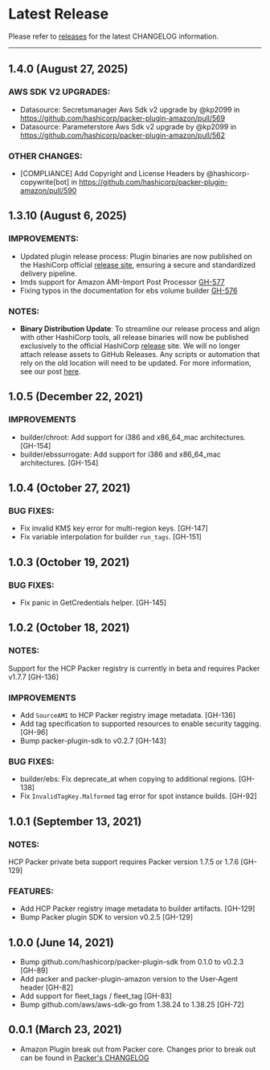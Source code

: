 # Latest Release

Please refer to [releases](https://github.com/hashicorp/packer-plugin-amazon/releases) for the latest CHANGELOG information.

---
## 1.4.0 (August 27, 2025)
### AWS SDK V2 UPGRADES:

* Datasource: Secretsmanager Aws Sdk v2 upgrade by @kp2099 in https://github.com/hashicorp/packer-plugin-amazon/pull/569
* Datasource: Parameterstore Aws Sdk v2 upgrade by @kp2099 in https://github.com/hashicorp/packer-plugin-amazon/pull/562

### OTHER CHANGES:
* [COMPLIANCE] Add Copyright and License Headers by @hashicorp-copywrite[bot] in https://github.com/hashicorp/packer-plugin-amazon/pull/590

## 1.3.10 (August 6, 2025)
### IMPROVEMENTS:

* Updated plugin release process: Plugin binaries are now published on the HashiCorp official [release site](https://releases.hashicorp.com/packer-plugin-amazon), ensuring a secure and standardized delivery pipeline.
* Imds support for Amazon AMI-Import Post Processor [GH-577](https://github.com/hashicorp/packer-plugin-amazon/pull/577)
* Fixing typos in the documentation for ebs volume builder [GH-576](https://github.com/hashicorp/packer-plugin-amazon/pull/576)

### NOTES:
* **Binary Distribution Update**: To streamline our release process and align with other HashiCorp tools, all 
  release binaries will now be published exclusively to the official HashiCorp [release](https://releases.hashicorp.com/packer-plugin-amazon) site. We will no longer attach release assets to GitHub Releases. Any scripts or automation 
  that rely on the old location will need to be updated. For more information, see our post [here](https://discuss.hashicorp.com/t/important-update-official-packer-plugin-distribution-moving-to-releases-hashicorp-com/75972).

## 1.0.5 (December 22, 2021)

### IMPROVEMENTS
* builder/chroot: Add support for i386 and x86_64_mac architectures. [GH-154]
* builder/ebssurrogate: Add support for i386 and x86_64_mac architectures.
    [GH-154]

## 1.0.4 (October 27, 2021)

### BUG FIXES:
* Fix invalid KMS key error for multi-region keys. [GH-147]
* Fix variable interpolation for builder `run_tags`. [GH-151]

## 1.0.3 (October 19, 2021)

### BUG FIXES:
* Fix panic in GetCredentials helper. [GH-145]


## 1.0.2 (October 18, 2021)

### NOTES:
Support for the HCP Packer registry is currently in beta and requires
Packer v1.7.7 [GH-136]

### IMPROVEMENTS
* Add `SourceAMI` to HCP Packer registry image metadata. [GH-136]
* Add tag specification to supported resources to enable security tagging.
    [GH-96]
* Bump packer-plugin-sdk to v0.2.7 [GH-143]

### BUG FIXES:
* builder/ebs: Fix deprecate_at when copying to additional regions. [GH-138]
* Fix `InvalidTagKey.Malformed` tag error for spot instance builds. [GH-92]


## 1.0.1 (September 13, 2021)

### NOTES:
HCP Packer private beta support requires Packer version 1.7.5 or 1.7.6 [GH-129]

### FEATURES:
* Add HCP Packer registry image metadata to builder artifacts. [GH-129]
* Bump Packer plugin SDK to version v0.2.5 [GH-129]

## 1.0.0 (June 14, 2021)

* Bump github.com/hashicorp/packer-plugin-sdk from 0.1.0 to v0.2.3 [GH-89]
* Add packer and packer-plugin-amazon version to the User-Agent header [GH-82]
* Add support for fleet_tags / fleet_tag [GH-83]
* Bump github.com/aws/aws-sdk-go from 1.38.24 to 1.38.25 [GH-72]

## 0.0.1 (March 23, 2021)

* Amazon Plugin break out from Packer core. Changes prior to break out can be found in [Packer's CHANGELOG](https://github.com/hashicorp/packer/blob/master/CHANGELOG.md)
